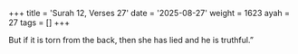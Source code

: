 +++
title = 'Surah 12, Verses 27'
date = '2025-08-27'
weight = 1623
ayah = 27
tags = []
+++

But if it is torn from the back, then she has lied and he is truthful.”